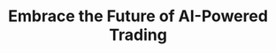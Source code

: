 ---
title: Embrace the Future of AI-Powered Trading
description: Ready to elevate your market game? Quantum AI is here to revolutionize your trading experience. Our advanced AI technology empowers you to make more intelligent and strategic decisions, unlocking the potential for substantial gains.

menu: { main: { name: "A propos", weight: 2 } }

hero:
    rating:
        text: Rated 4.8 stars&nbsp;by over&nbsp;
        users: 9,150 users

    mentions:
        title: As seen on
        logoimage: /unmeilleuravenir.com_files/Screenshot_1.png
        
    showSignUpform: no

section_7:
    title: "Transform Your Trading Approach"
    description: "Discover the next generation of asset trading with Quantum AI. This revolutionary blend of artificial intelligence and comprehensive data analytics delivers extraordinary trading capabilities. Quantum AI enables traders to tackle market challenges with unparalleled precision and sophistication."
    button:
      text: "Get Started"
      link: "#sign-up"

---